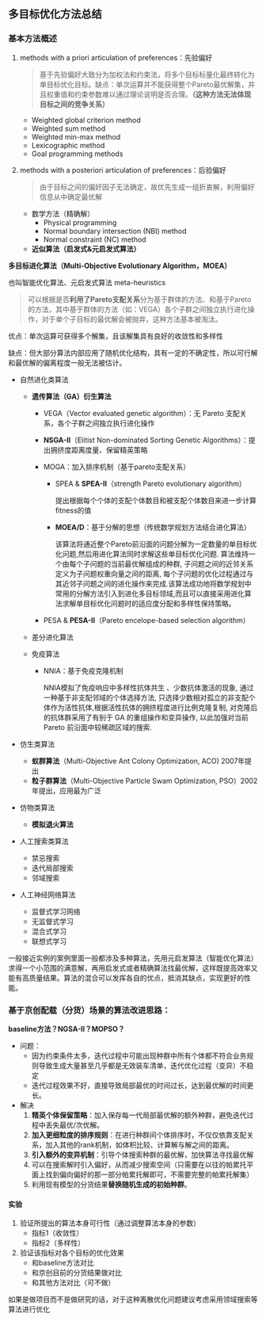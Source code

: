 ## 多目标优化方法总结

### 基本方法概述

1. methods with a priori articulation of preferences：先验偏好

   > 基于先验偏好大致分为加权法和约束法，将多个目标标量化最终转化为单目标优化目标。缺点：单次运算并不能获得整个Pareto最优解集，并且权重值和约束参数难以通过理论说明是否合理。**（这种方法无法体现目标之间的竞争关系）**

   - Weighted global criterion method
   - Weighted sum method
   - Weighted min-max method
   - Lexicographic method
   - Goal programming methods
2. methods with a posteriori articulation of preferences：后验偏好

   > 由于目标之间的偏好因子无法确定，故优先生成一组折衷解，利用偏好信息从中确定最优解

   - 数学方法（精确解）
     - Physical programming
     - Normal boundary intersection (NBI) method
     - Normal constraint (NC) method
   - **近似算法（启发式&元启发式算法）**



**多目标进化算法（Multi-Objective Evolutionary Algorithm，MOEA）**

也叫智能优化算法、元启发式算法 meta-heuristics

> 可以根据是否**利用了Pareto支配关系**分为基于群体的方法、和基于Pareto的方法，其中基于群体的方法（如：VEGA）各个子群之间独立执行进化操作，对于单个子目标的最优解会被抛弃，这种方法基本被淘汰。

优点：单次运算可获得多个解集，且该解集具有良好的收敛性和多样性

缺点：但大部分算法内部应用了随机优化结构，具有一定的不确定性，所以可行解和最优解的偏离程度一般无法被估计。

- 自然进化类算法
  - **遗传算法（GA）衍生算法**

    - VEGA（Vector evaluated genetic algorithm）：无 Pareto 支配关系，各个子群之间独立执行进化操作

    - **NSGA-II**（Elitist Non-dominated Sorting Genetic Algorithms）：提出拥挤度距离度量、保留精英策略

    - MOGA：加入排序机制（基于pareto支配关系）

      - SPEA & **SPEA-II**（strength Pareto evolutionary algorithm）

        提出根据每个个体的支配个体数目和被支配个体数目来进一步计算fitness的值

      - **MOEA/D**：基于分解的思想（传统数学规划方法结合进化算法）

        ​		该算法将通近整个Pareto前沿面的问题分解为一定数量的单目标优化问题,然后用进化算法同时求解这些单目标优化问题. 算法维持一个由每个子问题的当前最优解组成的种群, 子问题之间的近邻关系定义为子问题权重向量之间的距离, 每个子问题的优化过程通过与其近邻子问题之间的进化操作来完成.该算法成功地将数学规划中常用的分解方法引入到进化多目标领域,而且可以直接采用进化算法求解单目标优化问题时的适应度分配和多样性保持策略。

    - PESA & **PESA-II**（Pareto encelope-based selection algorithm）
  - 差分进化算法
  - 免疫算法
    
    - NNIA：基于免疫克隆机制
    
      NNIA模拟了免疫响应中多样性抗体共生 、少数抗体激活的现象, 通过一种基于非支配邻域的个体选择方法, 只选择少数相对孤立的非支配个体作为活性抗体,根据活性抗体的拥挤程度进行比例克隆复制, 对克隆后的抗体群采用了有别于 GA 的重组操作和变异操作, 以此加强对当前Pareto 前沿面中较稀疏区域的搜索.
- 仿生类算法
  - **蚁群算法**（Multi-Objective Ant Colony Optimization, ACO) 2007年提出
  - **粒子群算法**（Multi-Objective Particle Swam Optimization, PSO）2002年提出，应用最为广泛
- 仿物类算法
  
  - **模拟退火算法**
- 人工搜索类算法
  - 禁忌搜索
  - 迭代局部搜索
  - 邻域搜索
- 人工神经网络算法
  - 监督式学习网络
  - 无监督式学习
  - 混合式学习
  - 联想式学习

一般接近实例的案例里面一般都涉及多种算法，先用元启发算法（智能优化算法）求得一个小范围的满意解，再用启发式或者精确算法找最优解，这样既提高效率又能有高质量结果。算法的混合可以发挥各自的优点，抵消其缺点，实现更好的性能。







### 基于京创配载（分货）场景的算法改进思路：

**baseline方法？NGSA-II？MOPSO？**

- 问题：
  - 因为约束条件太多，迭代过程中可能出现种群中所有个体都不符合业务规则导致生成大量甚至几乎都是无效装车清单，迭代优化过程（变异）不稳定
  - 迭代过程效果不好，直接导致局部最优的时间过长，达到最优解的时间更长。
- 解决
  1. **精英个体保留策略**：加入保存每一代局部最优解的额外种群，避免迭代过程中丢失最优/次优解。
  2. **加入更细粒度的排序规则**：在进行种群间个体排序时，不仅仅依靠支配关系，加入其他的rank机制，如体积比较、计算解与解之间的距离。
  3. **引入额外的变异机制**：引导个体搜索种群的最优解，加快算法寻找最优解
  4. 可以在搜索解时引入偏好，从而减少搜索空间（只需要在以往的帕累托平面上找到偏向偏好的那一部分帕累托解即可，不需要完整的帕累托解集）
  5. 利用现有模型的分货结果**替换随机生成的初始种群**。

#### 实验

1. 验证所提出的算法本身可行性（通过调整算法本身的参数）
   - 指标1（收敛性）
   - 指标2（多样性）
2. 验证该指标对各个目标的优化效果
   - 和baseline方法对比
   - 和京创目前的分货结果做对比
   - 和其他方法对比（可不做）





如果是做项目而不是做研究的话，对于这种离散优化问题建议考虑采用领域搜索等算法进行优化
